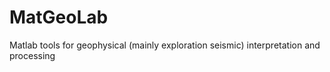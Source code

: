 # MatGeoLab
Matlab tools for geophysical (mainly exploration seismic) interpretation and processing
